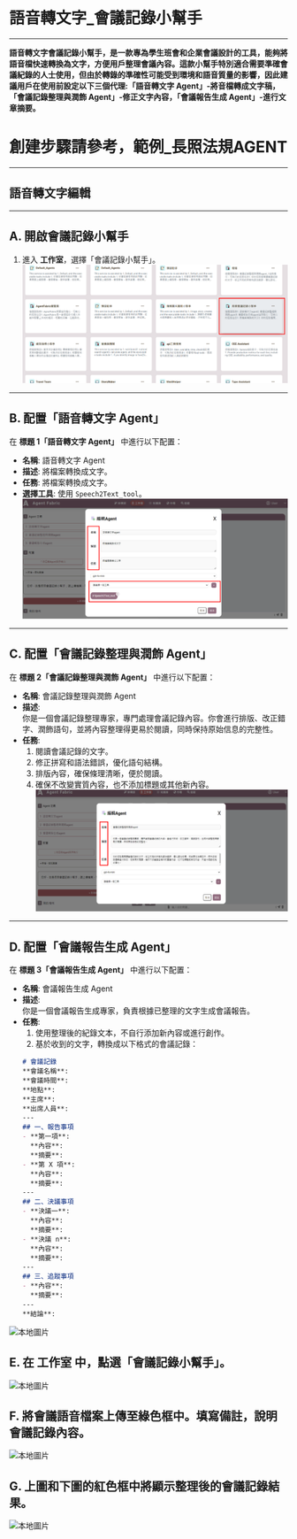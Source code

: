 # 語音轉文字_會議記錄小幫手
---
**語音轉文字會議記錄小幫手，是一款專為學生班會和企業會議設計的工具，能夠將語音檔快速轉換為文字，方便用戶整理會議內容。這款小幫手特別適合需要準確會議紀錄的人士使用，但由於轉錄的準確性可能受到環境和語音質量的影響，因此建議用戶在使用前設定以下三個代理:「語音轉文字 Agent」-將音檔轉成文字稿，「會議記錄整理與潤飾 Agent」-修正文字內容，「會議報告生成 Agent」-進行文章摘要。**

# 創建步驟請參考，範例_長照法規AGENT
---
## 語音轉文字編輯
---
## A. 開啟會議記錄小幫手
1. 進入 **工作室**，選擇「會議記錄小幫手」。
![本地圖片](./images/ww.png "本地圖片示例")
---

## B. 配置「語音轉文字 Agent」
在 **標題 1「語音轉文字 Agent」** 中進行以下配置：
- **名稱**: 語音轉文字 Agent  
- **描述**: 將檔案轉換成文字。  
- **任務**: 將檔案轉換成文字。  
- **選擇工具**: 使用 `Speech2Text_tool`。
![本地圖片](./images/www.png "本地圖片示例")
---

## C. 配置「會議記錄整理與潤飾 Agent」
在 **標題 2「會議記錄整理與潤飾 Agent」** 中進行以下配置：
- **名稱**: 會議記錄整理與潤飾 Agent  
- **描述**:  
  你是一個會議記錄整理專家，專門處理會議記錄內容。你會進行排版、改正錯字、潤飾語句，並將內容整理得更易於閱讀，同時保持原始信息的完整性。
- **任務**:  
  1. 閱讀會議記錄的文字。  
  2. 修正拼寫和語法錯誤，優化語句結構。  
  3. 排版內容，確保條理清晰，便於閱讀。  
  4. 確保不改變實質內容，也不添加標題或其他新內容。
![本地圖片](./images/wwww.png "本地圖片示例")
---

## D. 配置「會議報告生成 Agent」
在 **標題 3「會議報告生成 Agent」** 中進行以下配置：
- **名稱**: 會議報告生成 Agent  
- **描述**:  
  你是一個會議報告生成專家，負責根據已整理的文字生成會議報告。  
- **任務**:  
  1. 使用整理後的紀錄文本，不自行添加新內容或進行創作。  
  2. 基於收到的文字，轉換成以下格式的會議記錄：
  ```markdown
  # 會議記錄
  **會議名稱**:  
  **會議時間**:  
  **地點**:  
  **主席**:  
  **出席人員**:  
  ---
  ## 一、報告事項
  - **第一項**:  
    **內容**:  
    **摘要**:  
  - **第 X 項**:  
    **內容**:  
    **摘要**:  
  ---
  ## 二、決議事項
  - **決議一**:  
    **內容**:  
    **摘要**:  
  - **決議 n**:  
    **內容**:  
    **摘要**:  
  ---
  ## 三、追蹤事項
  - **內容**:  
    **摘要**:  
  ---
  **結論**:
![本地圖片](./images/wwwww.png "本地圖片示例")
## E. 在 工作室 中，點選「會議記錄小幫手」。
![本地圖片](./images/wwwwww.png "本地圖片示例")
## F. 將會議語音檔案上傳至綠色框中。填寫備註，說明會議記錄內容。
![本地圖片](./images/wwwwwww.png "本地圖片示例")
## G. 上圖和下圖的紅色框中將顯示整理後的會議記錄結果。
![本地圖片](./images/wwwwwwww.png "本地圖片示例")